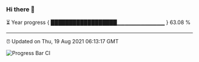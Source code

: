### Hi there 👋

⏳ Year progress { ██████████████████▁▁▁▁▁▁▁▁▁▁▁▁ } 63.08 %

---

⏰ Updated on Thu, 19 Aug 2021 06:13:17 GMT

![Progress Bar CI](https://github.com/liununu/liununu/workflows/Progress%20Bar%20CI/badge.svg)
